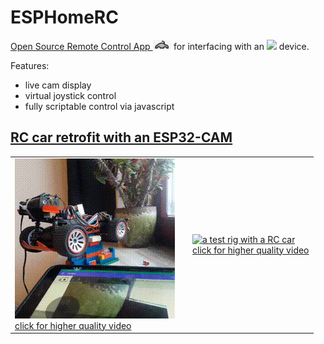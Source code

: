 # ESPHomeRC

<a href="https://github.com/rnauber/ESPHomeRC">Open Source Remote Control App <img src="https://raw.githubusercontent.com/rnauber/ESPHomeRC/master/logo3.png" height="16" ></a> for interfacing with an <a href="https://esphome.io/"><img src="https://esphome.io/_images/logo-text.png" height="16" ></a> device.

Features:

* live cam display
* virtual joystick control
* fully scriptable control via javascript


## [RC car retrofit with an ESP32-CAM](https://github.com/rnauber/rnauber/ESPHomeRC-RetrofitCar) 

|   |   |   |
|---|---|---|
| [![a test rig with a RC car](https://raw.githubusercontent.com/rnauber/ESPHomeRC-RetrofitCar/master/media/testrig.gif "a test rig with a RC car")<br> click for higher quality video](https://raw.githubusercontent.com/rnauber/ESPHomeRC-RetrofitCar/master/media/testrig.mp4)  |   |   [![a test rig with a RC car](https://raw.githubusercontent.com/rnauber/ESPHomeRC-RetrofitCar/master/media/drive.gif "test drive")<br> click for higher quality video](https://raw.githubusercontent.com/rnauber/ESPHomeRC-RetrofitCar/master/media/drive.mp4)|





